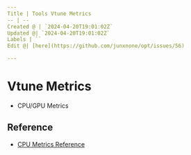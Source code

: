 ```yaml
---
Title | Tools Vtune Metrics
-- | --
Created @ | `2024-04-20T19:01:02Z`
Updated @| `2024-04-20T19:01:02Z`
Labels | ``
Edit @| [here](https://github.com/junxnone/opt/issues/56)

---
```

# Vtune Metrics

- CPU/GPU Metrics


## Reference
- [CPU Metrics Reference](https://www.intel.com/content/www/us/en/docs/vtune-profiler/user-guide/2024-1/cpu-metrics-reference.html)
